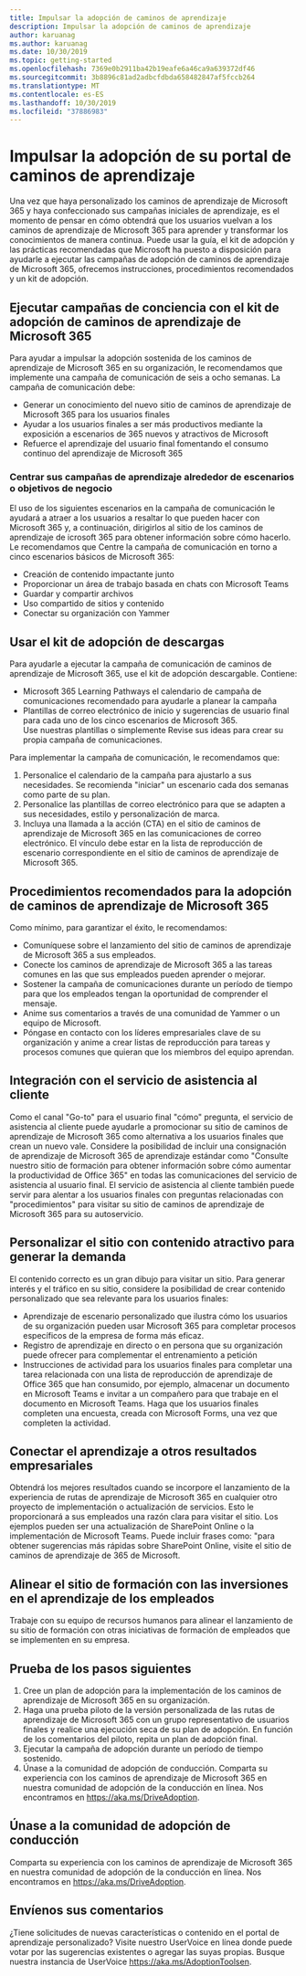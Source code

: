 ```yaml
---
title: Impulsar la adopción de caminos de aprendizaje
description: Impulsar la adopción de caminos de aprendizaje
author: karuanag
ms.author: karuanag
ms.date: 10/30/2019
ms.topic: getting-started
ms.openlocfilehash: 7369e0b2911ba42b19eafe6a46ca9a639372df46
ms.sourcegitcommit: 3b8896c81ad2adbcfdbda658482847af5fccb264
ms.translationtype: MT
ms.contentlocale: es-ES
ms.lasthandoff: 10/30/2019
ms.locfileid: "37886983"
---
```

# <a name="drive-adoption-of-your-learning-pathways-portal"></a>Impulsar la adopción de su portal de caminos de aprendizaje
Una vez que haya personalizado los caminos de aprendizaje de Microsoft 365 y haya confeccionado sus campañas iniciales de aprendizaje, es el momento de pensar en cómo obtendrá que los usuarios vuelvan a los caminos de aprendizaje de Microsoft 365 para aprender y transformar los conocimientos de manera continua. Puede usar la guía, el kit de adopción y las prácticas recomendadas que Microsoft ha puesto a disposición para ayudarle a ejecutar las campañas de adopción de caminos de aprendizaje de Microsoft 365, ofrecemos instrucciones, procedimientos recomendados y un kit de adopción. 

## <a name="run-awareness-campaigns-with-microsoft-365-learning-pathway-adoption-kit"></a>Ejecutar campañas de conciencia con el kit de adopción de caminos de aprendizaje de Microsoft 365
Para ayudar a impulsar la adopción sostenida de los caminos de aprendizaje de Microsoft 365 en su organización, le recomendamos que implemente una campaña de comunicación de seis a ocho semanas. La campaña de comunicación debe: 

- Generar un conocimiento del nuevo sitio de caminos de aprendizaje de Microsoft 365 para los usuarios finales
- Ayudar a los usuarios finales a ser más productivos mediante la exposición a escenarios de 365 nuevos y atractivos de Microsoft 
- Refuerce el aprendizaje del usuario final fomentando el consumo continuo del aprendizaje de Microsoft 365

### <a name="center-your-learning-campaigns-around-scenarios-or-business-goals"></a>Centrar sus campañas de aprendizaje alrededor de escenarios o objetivos de negocio
El uso de los siguientes escenarios en la campaña de comunicación le ayudará a atraer a los usuarios a resaltar lo que pueden hacer con Microsoft 365 y, a continuación, dirigirlos al sitio de los caminos de aprendizaje de icrosoft 365 para obtener información sobre cómo hacerlo. Le recomendamos que Centre la campaña de comunicación en torno a cinco escenarios básicos de Microsoft 365:

- Creación de contenido impactante junto
- Proporcionar un área de trabajo basada en chats con Microsoft Teams
- Guardar y compartir archivos
- Uso compartido de sitios y contenido
- Conectar su organización con Yammer

## <a name="use-the-download-adoption-kit"></a>Usar el kit de adopción de descargas
Para ayudarle a ejecutar la campaña de comunicación de caminos de aprendizaje de Microsoft 365, use el kit de adopción descargable. Contiene: 

- Microsoft 365 Learning Pathways el calendario de campaña de comunicaciones recomendado para ayudarle a planear la campaña
- Plantillas de correo electrónico de inicio y sugerencias de usuario final para cada uno de los cinco escenarios de Microsoft 365.    
Use nuestras plantillas o simplemente Revise sus ideas para crear su propia campaña de comunicaciones.

Para implementar la campaña de comunicación, le recomendamos que: 
1. Personalice el calendario de la campaña para ajustarlo a sus necesidades. Se recomienda "iniciar" un escenario cada dos semanas como parte de su plan.
2. Personalice las plantillas de correo electrónico para que se adapten a sus necesidades, estilo y personalización de marca.
3. Incluya una llamada a la acción (CTA) en el sitio de caminos de aprendizaje de Microsoft 365 en las comunicaciones de correo electrónico. El vínculo debe estar en la lista de reproducción de escenario correspondiente en el sitio de caminos de aprendizaje de Microsoft 365.

## <a name="microsoft-365-learning-pathways-adoption-best-practices"></a>Procedimientos recomendados para la adopción de caminos de aprendizaje de Microsoft 365
Como mínimo, para garantizar el éxito, le recomendamos:
- Comuníquese sobre el lanzamiento del sitio de caminos de aprendizaje de Microsoft 365 a sus empleados.  
- Conecte los caminos de aprendizaje de Microsoft 365 a las tareas comunes en las que sus empleados pueden aprender o mejorar.
- Sostener la campaña de comunicaciones durante un período de tiempo para que los empleados tengan la oportunidad de comprender el mensaje.
- Anime sus comentarios a través de una comunidad de Yammer o un equipo de Microsoft.
- Póngase en contacto con los líderes empresariales clave de su organización y anime a crear listas de reproducción para tareas y procesos comunes que quieran que los miembros del equipo aprendan.  

## <a name="integrate-with-your-service-desk"></a>Integración con el servicio de asistencia al cliente
Como el canal "Go-to" para el usuario final "cómo" pregunta, el servicio de asistencia al cliente puede ayudarle a promocionar su sitio de caminos de aprendizaje de Microsoft 365 como alternativa a los usuarios finales que crean un nuevo vale. Considere la posibilidad de incluir una consignación de aprendizaje de Microsoft 365 de aprendizaje estándar como "Consulte nuestro sitio de formación para obtener información sobre cómo aumentar la productividad de Office 365" en todas las comunicaciones del servicio de asistencia al usuario final. El servicio de asistencia al cliente también puede servir para alentar a los usuarios finales con preguntas relacionadas con "procedimientos" para visitar su sitio de caminos de aprendizaje de Microsoft 365 para su autoservicio. 

## <a name="customize-the-site-with-compelling-content-to-generate-demand"></a>Personalizar el sitio con contenido atractivo para generar la demanda
El contenido correcto es un gran dibujo para visitar un sitio. Para generar interés y el tráfico en su sitio, considere la posibilidad de crear contenido personalizado que sea relevante para los usuarios finales: 
- Aprendizaje de escenario personalizado que ilustra cómo los usuarios de su organización pueden usar Microsoft 365 para completar procesos específicos de la empresa de forma más eficaz.
- Registro de aprendizaje en directo o en persona que su organización puede ofrecer para complementar el entrenamiento a petición
- Instrucciones de actividad para los usuarios finales para completar una tarea relacionada con una lista de reproducción de aprendizaje de Office 365 que han consumido, por ejemplo, almacenar un documento en Microsoft Teams e invitar a un compañero para que trabaje en el documento en Microsoft Teams. Haga que los usuarios finales completen una encuesta, creada con Microsoft Forms, una vez que completen la actividad.    

## <a name="connect-learning-to-other-business-outcomes"></a>Conectar el aprendizaje a otros resultados empresariales
Obtendrá los mejores resultados cuando se incorpore el lanzamiento de la experiencia de rutas de aprendizaje de Microsoft 365 en cualquier otro proyecto de implementación o actualización de servicios. Esto le proporcionará a sus empleados una razón clara para visitar el sitio. Los ejemplos pueden ser una actualización de SharePoint Online o la implementación de Microsoft Teams. Puede incluir frases como: "para obtener sugerencias más rápidas sobre SharePoint Online, visite el sitio de caminos de aprendizaje de 365 de Microsoft.

## <a name="align-the-training-site-to-investments-in-your-employee-learning"></a>Alinear el sitio de formación con las inversiones en el aprendizaje de los empleados
Trabaje con su equipo de recursos humanos para alinear el lanzamiento de su sitio de formación con otras iniciativas de formación de empleados que se implementen en su empresa.

## <a name="next-steps-test"></a>Prueba de los pasos siguientes
1.  Cree un plan de adopción para la implementación de los caminos de aprendizaje de Microsoft 365 en su organización.
2.  Haga una prueba piloto de la versión personalizada de las rutas de aprendizaje de Microsoft 365 con un grupo representativo de usuarios finales y realice una ejecución seca de su plan de adopción. En función de los comentarios del piloto, repita un plan de adopción final.
3.  Ejecutar la campaña de adopción durante un período de tiempo sostenido. 
4.  Únase a la comunidad de adopción de conducción. Comparta su experiencia con los caminos de aprendizaje de Microsoft 365 en nuestra comunidad de adopción de la conducción en línea. Nos encontramos en https://aka.ms/DriveAdoption. 

## <a name="join-the-driving-adoption-community"></a>Únase a la comunidad de adopción de conducción

Comparta su experiencia con los caminos de aprendizaje de Microsoft 365 en nuestra comunidad de adopción de la conducción en línea.  Nos encontramos en https://aka.ms/DriveAdoption.

## <a name="give-us-feedback"></a>Envíenos sus comentarios

¿Tiene solicitudes de nuevas características o contenido en el portal de aprendizaje personalizado?  Visite nuestro UserVoice en línea donde puede votar por las sugerencias existentes o agregar las suyas propias.  Busque nuestra instancia de UserVoice https://aka.ms/AdoptionToolsen.
